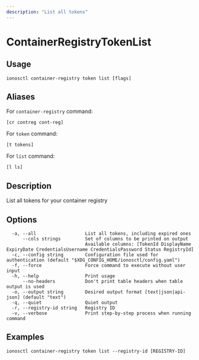 ```yaml
---
description: "List all tokens"
---
```


# ContainerRegistryTokenList

## Usage

```text
ionosctl container-registry token list [flags]
```

## Aliases

For `container-registry` command:

```text
[cr contreg cont-reg]
```

For `token` command:

```text
[t tokens]
```

For `list` command:

```text
[l ls]
```

## Description

List all tokens for your container registry

## Options

```text
  -a, --all                  List all tokens, including expired ones
      --cols strings         Set of columns to be printed on output 
                             Available columns: [TokenId DisplayName ExpiryDate CredentialsUsername CredentialsPassword Status RegistryId]
  -c, --config string        Configuration file used for authentication (default "$XDG_CONFIG_HOME/ionosctl/config.yaml")
  -f, --force                Force command to execute without user input
  -h, --help                 Print usage
      --no-headers           Don't print table headers when table output is used
  -o, --output string        Desired output format [text|json|api-json] (default "text")
  -q, --quiet                Quiet output
  -r, --registry-id string   Registry ID
  -v, --verbose              Print step-by-step process when running command
```

## Examples

```text
ionosctl container-registry token list --registry-id [REGISTRY-ID]
```

